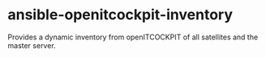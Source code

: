 # ansible-openitcockpit-inventory

Provides a dynamic inventory from openITCOCKPIT of all satellites and the master server.